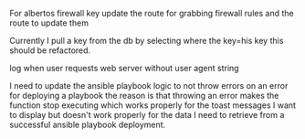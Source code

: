 For albertos firewall key update the route for grabbing firewall rules and the route to update them

Currently I pull a key from the db by selecting where the key=his key
this should be refactored.

log when user requests web server without user agent string


I need to update the ansible playbook logic to not throw errors on an error for deploying a playbook
the reason is that throwing an error makes the function stop executing which works properly for the toast messages I want to display but doesn't work properly for the data I need to retrieve from a successful ansible playbook deployment.
